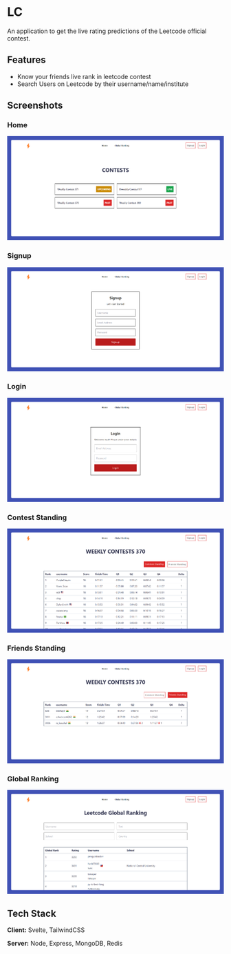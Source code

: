 # LC

An application to get the live rating predictions of the Leetcode official contest.


## Features

- Know your friends live rank in leetcode contest  
- Search Users on Leetcode by their username/name/institute


## Screenshots

### Home
![App Screenshot](/assets/Home.png)

### Signup
![App Screenshot](/assets/Signup.png)

### Login
![App Screenshot](/assets/Login.png)

### Contest Standing
![App Screenshot](/assets/standing.png)

### Friends Standing
![App Screenshot](/assets/friend-standing.png)

### Global Ranking
![App Screenshot](/assets/global-ranking.png)


## Tech Stack

**Client:** Svelte, TailwindCSS

**Server:** Node, Express, MongoDB, Redis